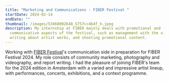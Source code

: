 ```yaml
---
title: "Marketing and Communications - FIBER Festival "
startDate: 2024-02-14
endDate: ""
thumbnail: /images/53468002648_5757cc4b4f_h.jpeg
description: My internship at FIBER mainly deals with promotional and
  communicative aspects of the festival, such as management with the video team,
  writing about artist works, and shooting promotional content.
---
```

Working with [FIBER Festival](https://fiberfestival.nl/)'s communication side in preparation for FIBER Festival 2024. My role consists of community marketing, photography and videography, and report writing. I had the pleasure of joining FIBER's team for the 2024 edition in Amsterdam with a varied and impressive artist lineup, with performances, concerts, exhibitions, and a context programme.
